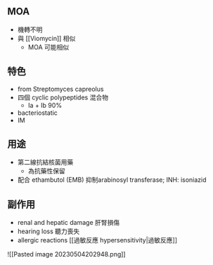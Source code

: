 ## MOA
- 機轉不明
- 與 [[Viomycin]] 相似
	- MOA 可能相似
## 特色
- from Streptomyces capreolus
- 四個 cyclic polypeptides 混合物
	- Ia + Ib 90%
- bacteriostatic
- IM
## 用途
- 第二線抗結核菌用藥
	- 為抗藥性保留
- 配合 ethambutol (EMB) 抑制arabinosyl transferase;
   INH: isoniazid
## 副作用
- renal and hepatic damage 肝腎損傷
- hearing loss 聽力喪失
- allergic reactions [[過敏反應 hypersensitivity|過敏反應]]

![[Pasted image 20230504202948.png]]